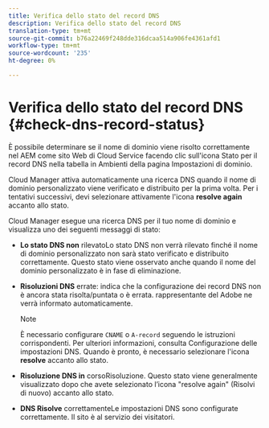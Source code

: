 ```yaml
---
title: Verifica dello stato del record DNS
description: Verifica dello stato del record DNS
translation-type: tm+mt
source-git-commit: b76a22469f248dde316dcaa514a906fe4361afd1
workflow-type: tm+mt
source-wordcount: '235'
ht-degree: 0%

---
```



# Verifica dello stato del record DNS {#check-dns-record-status}

È possibile determinare se il nome di dominio viene risolto correttamente nel AEM come sito Web di Cloud Service facendo clic sull&#39;icona Stato per il record DNS nella tabella in Ambienti della pagina Impostazioni di dominio.

Cloud Manager attiva automaticamente una ricerca DNS quando il nome di dominio personalizzato viene verificato e distribuito per la prima volta. Per i tentativi successivi, devi selezionare attivamente l&#39;icona **resolve again** accanto allo stato.

Cloud Manager esegue una ricerca DNS per il tuo nome di dominio e visualizza uno dei seguenti messaggi di stato:

* **Lo stato DNS non**
rilevatoLo stato DNS non verrà rilevato finché il nome di dominio personalizzato non sarà stato verificato e distribuito correttamente. Questo stato viene osservato anche quando il nome del dominio personalizzato è in fase di eliminazione.

* **Risoluzioni DNS**
errate: indica che la configurazione dei record DNS non è ancora stata risolta/puntata o è errata.  rappresentante del Adobe ne verrà informato automaticamente.

   >[!NOTE]
   >È necessario configurare `CNAME` o `A-record` seguendo le istruzioni corrispondenti. Per ulteriori informazioni, consulta Configurazione delle impostazioni DNS. Quando è pronto, è necessario selezionare l&#39;icona **resolve** accanto allo stato.

* **Risoluzione DNS in**
corsoRisoluzione. Questo stato viene generalmente visualizzato dopo che avete selezionato l’icona &quot;resolve again&quot; (Risolvi di nuovo) accanto allo stato.

* **DNS Risolve**
correttamenteLe impostazioni DNS sono configurate correttamente. Il sito è al servizio dei visitatori.
